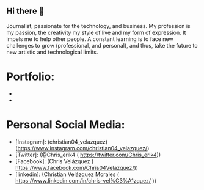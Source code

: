 ## Hi there 👋

Journalist, passionate for the technology, and business. My profession is my passion, the creativity my style of live and my form of expression. It impels me to help other people. A constant learning is to face new challenges to grow (professional, and personal), and thus, take the future to new artistic and technological limits.

# Portfolio: 

- [Creative_Portfolio]:(https://portfolio.adobe.com/f2496bfc-9fd3-428e-8510-ab8589a024ff/editor/)<br>

- [Behance]:(https://www.behance.net/placebo070b70b)<br>

# Personal Social Media:

- [Instagram]: (christian04_velazquez) (https://www.instagram.com/christian04_velazquez/)<br>
- [Twitter]: (@Chris_erik4 ( https://twitter.com/Chris_erik4))<br>
- [Facebook]: (Chris Velázquez ( https://www.facebook.com/Chris04Velazquez/))<br>
- [linkedin]: (Christian Velázquez Morales ( https://www.linkedin.com/in/chris-vel%C3%A1zquez/ ))<br>



